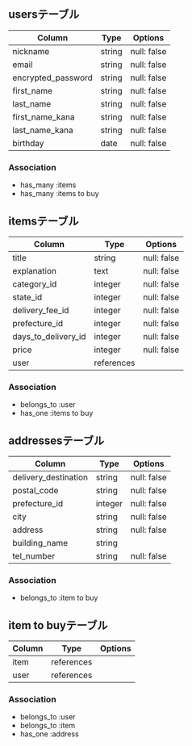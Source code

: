 ## usersテーブル

| Column             | Type   | Options     |
| ------------------ | ------ | ----------- |
| nickname           | string | null: false |
| email              | string | null: false |
| encrypted_password | string | null: false |
| first_name         | string | null: false |
| last_name          | string | null: false |
| first_name_kana    | string | null: false |
| last_name_kana     | string | null: false |
| birthday           | date   | null: false |

### Association

* has_many :items
* has_many :items to buy

## itemsテーブル

| Column              | Type          | Options     |
| ------------------- | --------------| ----------- |
| title               | string        | null: false |
| explanation         | text          | null: false |
| category_id         | integer       | null: false |
| state_id            | integer       | null: false |
| delivery_fee_id     | integer       | null: false |
| prefecture_id       | integer       | null: false |
| days_to_delivery_id | integer       | null: false |
| price               | integer       | null: false |
| user                | references    |             |

### Association

* belongs_to :user
* has_one :items to buy

## addressesテーブル

| Column               | Type       | Options     |
| -------------------- | ---------- | ----------- |
| delivery_destination | string     | null: false |
| postal_code          | string     | null: false |
| prefecture_id        | integer    | null: false |
| city                 | string     | null: false |
| address              | string     | null: false |
| building_name        | string     |             |
| tel_number           | string     | null: false |


### Association

* belongs_to :item to buy

## item to buyテーブル

| Column               | Type       | Options     |
| -------------------- | ---------- | ----------- |
| item                 | references |             |
| user                 | references |             |

### Association

* belongs_to :user
* belongs_to :item
* has_one :address
